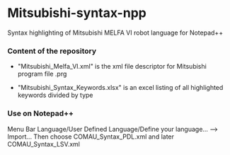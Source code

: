 # Mitsubishi-syntax-npp
Syntax highlighting of Mitsubishi MELFA VI robot language for Notepad++

### Content of the repository

- "Mitsubishi_Melfa_VI.xml" is the xml file descriptor for Mitsubishi program file .prg

- "Mitsubishi_Syntax_Keywords.xlsx" is an excel listing of all highlighted keywords divided by type 

### Use on Notepad++ 
Menu Bar Language/User Defined Language/Define your language... --> Import...
Then choose COMAU_Syntax_PDL.xml and later COMAU_Syntax_LSV.xml


